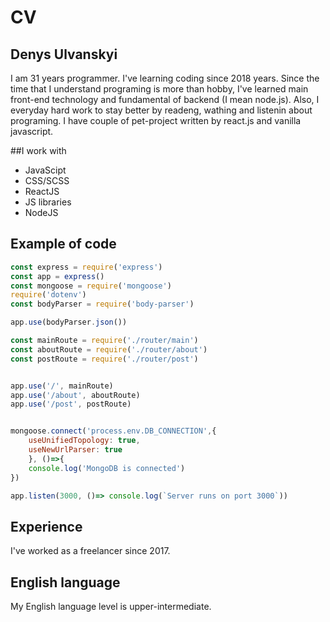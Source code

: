 # CV

## Denys Ulvanskyi

I am 31 years programmer. I've learning coding since 2018 years. Since the time that I understand programing is more than hobby, I've learned main front-end technology and fundamental of backend (I mean node.js).
Also, I everyday hard work to stay better by readeng, wathing and listenin about programing.
I have couple of pet-project written by react.js and vanilla javascript.

##I work with
- JavaScipt
- CSS/SCSS
- ReactJS
- JS libraries
- NodeJS

## Example of code
```javascript
const express = require('express')
const app = express()
const mongoose = require('mongoose')
require('dotenv')
const bodyParser = require('body-parser')

app.use(bodyParser.json())

const mainRoute = require('./router/main')
const aboutRoute = require('./router/about')
const postRoute = require('./router/post')


app.use('/', mainRoute)
app.use('/about', aboutRoute)
app.use('/post', postRoute)


mongoose.connect('process.env.DB_CONNECTION',{
    useUnifiedTopology: true,
    useNewUrlParser: true
    }, ()=>{
    console.log('MongoDB is connected')
})

app.listen(3000, ()=> console.log(`Server runs on port 3000`))
```

## Experience

I've worked as a freelancer since 2017.

## English language
My English language level is upper-intermediate.


